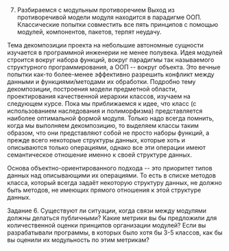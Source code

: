 7. Разбираемся с модульным противоречием
Выход из противоречивой модели модуля находится в парадигме ООП. Классические попытки совместить все пять принципов с помощью модулей, компонентов, пакетов, терпят неудачу.

Тема декомпозиции проекта на небольшие автономные сущности изучается в программной инженерии не менее полувека. Идея модулей строится вокруг набора функций, вокруг парадигмы так называемого структурного программирования, а ООП -- вокруг объекта. Это вечные попытки как-то более-менее эффективно разрешить конфликт между данными и функциями/методами их обработки. Подробно тему декомпозиции, построения модели предметной области, проектирования качественной иерархии классов, изучаем на следующем курсе. Пока мы приближаемся к идее, что класс (с использованием наследования и полиморфизма) представляется наиболее оптимальной формой модуля. Только надо всегда помнить, когда мы выполняем декомпозицию, то выделяем классы таким образом, что они представляют собой не просто наборы функций, а прежде всего некоторые структуры данных, которые хоть и описываются только операциями, однако все эти операции имеют семантическое отношение именно к своей структуре данных.

Основа объектно-ориентированного подхода -- это приоритет типов данных над описывающими их операциями. То есть в списке методов класса, который всегда задаёт некоторую структуру данных, не должно быть методов, не имеющих прямого отношения к этой структуре данных.

Задание 6.
Существуют ли ситуации, когда связи между модулями должны делаться публичными?
Какие метрики вы бы предложили для количественной оценки принципов организации модулей?
Если вы разрабатывали программы, в которых было хотя бы 3-5 классов, как бы вы оценили их модульность по этим метрикам?

